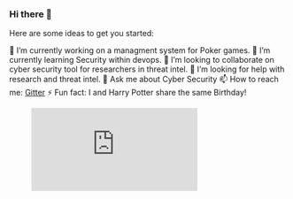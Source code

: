 ### Hi there 👋

<!--
**k1ddarkn3ss/k1ddarkn3ss** is a ✨ _special_ ✨ repository because its `README.md` (this file) appears on your GitHub profile. --->

Here are some ideas to get you started:

 🔭 I’m currently working on a managment system for Poker games.
 🌱 I’m currently learning Security within devops.
 👯 I’m looking to collaborate on cyber security tool for researchers in threat intel.
 🤔 I’m looking for help with research and threat intel.
 💬 Ask me about Cyber Security
 📫 How to reach me: [Gitter](https://gitter.im/k1ddarkn3ss/community)
 ⚡ Fun fact: I and Harry Potter share the same Birthday! 


<figure><embed src="https://wakatime.com/share/@42a20919-57a1-43ab-ab07-083bb6a32336/392f4ef3-5651-4cfe-bcb3-987ad0ac83df.svg"></embed></figure>
